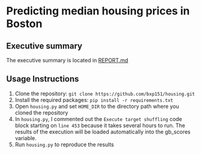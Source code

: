 # Predicting median housing prices in Boston

## Executive summary

The executive summary is located in [REPORT.md](./REPORT.md)

## Usage Instructions

1. Clone the repository: `git clone https://github.com/bxp151/housing.git
`
2. Install the required packages: `pip install -r requirements.txt `
3. Open `housing.py` and set `HOME_DIR` to the directory path where you cloned the repository
4. In `housing.py`, I commented out the `Execute target shuffling` code block starting on `line 453` because it takes several hours to run.  The results of the execution will be loaded automatically into the gb_scores variable.
5. Run `housing.py` to reproduce the results
